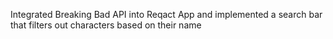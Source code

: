 
Integrated Breaking Bad API into Reqact App and implemented a search bar that filters out characters based on their name
